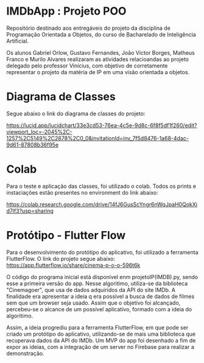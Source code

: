 # IMDbApp : Projeto POO
Repositório destinado aos entregáveis do projeto da disciplina de Programação Orientada a Objetos, do curso de Bacharelado de Inteligência Artificial.

Os alunos Gabriel Orlow, Gustavo Fernandes, João Victor Borges, Matheus Franco e Murilo Alvares realizaram as atividades relacioandas ao projeto delegado pelo professor Vinícius,
com objetivo de corretamente representar o projeto da matéria de IP em uma visão orientada a objetos.

# Diagrama de Classes
Segue abaixo o link do diagrama de classes do projeto:

https://lucid.app/lucidchart/33e3cd53-76ea-4c5e-9d8c-6f8f5df1f260/edit?viewport_loc=-2045%2C-1257%2C5149%2C2878%2C0_0&invitationId=inv_7f5d8476-1a68-4dac-9d61-87808b36f95e

# Colab
Para o teste e aplicação das classes, foi utilizado o colab. Todos os prints e instaciações estão presentes no environment do link abaixo:

https://colab.research.google.com/drive/14fJ6GusScYngr6nWqJpaH0QokXid7lf3?usp=sharing

# Protótipo - Flutter Flow
Para o desenvolvimento do protótipo do aplicativo, foi utilizado a ferramenta FlutterFlow. O link do projeto segue abaixo:
https://app.flutterflow.io/share/cinema-p-o-o-596t6k

O código do programa inicial está disponível enm projetoIP(IMDB).py, sendo esse a primeira versão do app. Nesse algoritimo, utiliza-se da biblioteca "Cinemagoer", que usa de dados adquiridos da API do site IMDb. A finalidade era apresentar a ideia q era possível a busca de dados de filmes sem que um browser seja usado. Assim que o objetivo foi alcançado, percebeu-se o alcance de um possível aplicativo, formado com a ideia do algoritimo.

Assim, a ideia progrediu para a ferramenta FlutterFlow, em que pode ser criado um protótipo do aplicativo, utilizando-se de mais uma biblioteca que recuperava dados da API do IMDb. Um MVP do app foi desenhado a fim de expor as ideias, com a integração de um server no Firebase para realizar a demonstração.